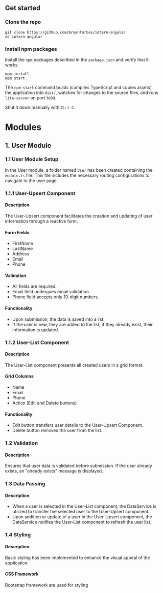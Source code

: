 ## Get started

### Clone the repo

```shell
git clone https://github.com/bryanforbes/intern-angular
cd intern-angular
```

### Install npm packages

Install the `npm` packages described in the `package.json` and verify that it works:

```shell
npm install
npm start
```

The `npm start` command builds (compiles TypeScript and copies assets) the application into `dist/`, watches for changes to the source files, and runs `lite-server` on port `3000`.

Shut it down manually with `Ctrl-C`.



# Modules

## 1. User Module

### 1.1 User Module Setup

In the User module, a folder named `User` has been created containing the `module.ts` file. This file includes the necessary routing configurations to navigate to the user page.

### 1.1.1 User-Upsert Component

#### Description
The User-Upsert component facilitates the creation and updating of user information through a reactive form.

#### Form Fields
- FirstName
- LastName
- Address
- Email
- Phone

#### Validation
- All fields are required.
- Email field undergoes email validation.
- Phone field accepts only 10-digit numbers.

#### Functionality
- Upon submission, the data is saved into a list.
- If the user is new, they are added to the list; if they already exist, their information is updated.


### 1.1.2 User-List Component

#### Description
The User-List component presents all created users in a grid format.

#### Grid Columns
- Name
- Email
- Phone
- Action (Edit and Delete buttons)

#### Functionality
- Edit button transfers user details to the User-Upsert Component.
- Delete button removes the user from the list.

### 1.2 Validation

#### Description
Ensures that user data is validated before submission. If the user already exists, an "already exists" message is displayed.

### 1.3 Data Passing

#### Description
- When a user is selected in the User-List component, the DataService is utilized to transfer the selected user to the User-Upsert component.
- Upon addition or update of a user in the User-Upsert component, the DataService notifies the User-List component to refresh the user list.

### 1.4 Styling

#### Description
Basic styling has been implemented to enhance the visual appeal of the application.

#### CSS Framework
Bootstrap framework are used for styling
